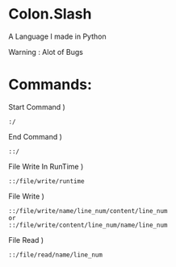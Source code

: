 # Colon.Slash
A Language I made in Python

Warning : Alot of Bugs

# Commands:
Start Command ) 

    :/

End Command ) 

    ::/
    
File Write In RunTime )

    ::/file/write/runtime

File Write ) 

    ::/file/write/name/line_num/content/line_num
    or
    ::/file/write/content/line_num/name/line_num
             
File Read ) 

    ::/file/read/name/line_num
